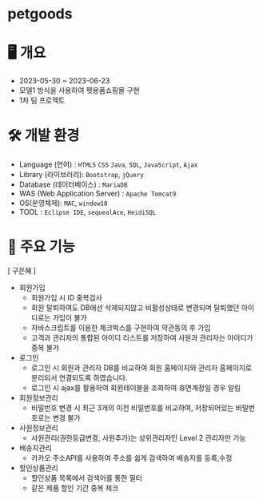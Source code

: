 # petgoods

# 🖥 개요  
- 2023-05-30 ~ 2023-06-23
- 모델1 방식을 사용하여 펫용품쇼핑몰 구현
- 1차 팀 프로젝트

# 🛠️ 개발 환경
- Language (언어) : `HTML5` `CSS` `Java`, `SQL`, `JavaScript`, `Ajax`
- Library (라이브러리): `Bootstrap`, `jQuery`
- Database (데이터베이스) : `MariaDB`
- WAS (Web Application Server) : `Apache Tomcat9`
- OS(운영체제): `MAC`, `window10`
- TOOL : `Eclipse IDE`, `sequealAce`, `HeidiSQL`

# 📌 주요 기능
[ 구은혜 ]
- 회원가입
  - 회원가입 시 ID 중복검사
  - 회원 탈퇴하여도 DB에선 삭제되지않고 비활성상태로 변경되며 탈퇴했던 아이디로는 가입이 불가
  - 자바스크립트를 이용한 체크박스를 구현하여 약관동의 후 가입
  - 고객과 관리자의 통합된 아이디 리스트를 저장하여 사원과 관리자는 아이디가 중복 불가
- 로그인
  - 로그인 시 회원과 관리자 DB를 비교하여 회원 홈페이지와 관리자 홈페이지로 분리되서 연결되도록 하였습니다.
  - 로그인 시 ajax를 활용하여 회원테이블을 조회하여 휴면계정일 경우 알림 
- 회원정보관리
  - 비밀번호 변경 시 최근 3개의 이전 비밀번호를 비교하여, 저장되어있는 비밀번호로는 변경 불가
- 사원정보관리
  - 사원관리(권한등급변경, 사원추가)는 상위관리자인 Level 2 관리자만 가능
- 배송지관리
  - 카카오 주소API를 사용하여 주소를 쉽게 검색하여 배송지를 등록,수정
- 할인상품관리
  - 할인상품 목록에서 검색어를 통한 필터
  - 같은 제품 할인 기간 중복 체크

